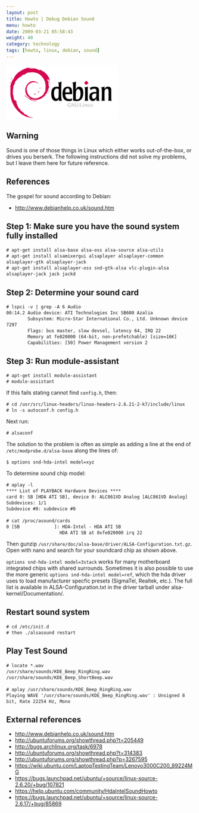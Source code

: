 ```yaml
---
layout: post
title: Howto | Debug Debian Sound
menu: howto
date: 2009-03-21 05:58:43
weight: 40
category: technology
tags: [howto, linux, debian, sound]
---
```


<img src="/assets/debian_logo.png" class="image-right" alt="Debian logo">

## Warning

Sound is one of those things in Linux which either works out-of-the-box, or drives you berserk. The following instructions did not solve my problems, but I leave them here for future reference.

## References

The gospel for sound according to Debian:

   * http://www.debianhelp.co.uk/sound.htm

<!--more-->

## Step 1: Make sure you have the sound system fully installed

    # apt-get install alsa-base alsa-oss alsa-source alsa-utils
    # apt-get install alsamixergui alsaplayer alsaplayer-common alsaplayer-gtk alsaplayer-jack
    # apt-get install alsaplayer-oss snd-gtk-alsa vlc-plugin-alsa alsaplayer-jack jack jackd

## Step 2: Determine your sound card

    # lspci -v | grep -A 6 Audio
    00:14.2 Audio device: ATI Technologies Inc SB600 Azalia
            Subsystem: Micro-Star International Co., Ltd. Unknown device 7297
            Flags: bus master, slow devsel, latency 64, IRQ 22
            Memory at fe020000 (64-bit, non-prefetchable) [size=16K]
            Capabilities: [50] Power Management version 2

## Step 3: Run module-assistant

    # apt-get install module-assistant
    # module-assistant

If this fails stating cannot find `config.h`, then:

    # cd /usr/src/linux-headers/linux-headers-2.6.21-2-k7/include/linux
    # ln -s autoconf.h config.h

Next run:

    # alsaconf

The solution to the problem is often as simple as adding a line at the end of `/etc/modprobe.d/alsa-base` along the lines of:

    $ options snd-hda-intel model=xyz

To determine sound chip model:

    # aplay -l
    **** List of PLAYBACK Hardware Devices ****
    card 0: SB [HDA ATI SB], device 0: ALC861VD Analog [ALC861VD Analog]
    Subdevices: 1/1
    Subdevice #0: subdevice #0

    # cat /proc/asound/cards
    0 [SB             ]: HDA-Intel - HDA ATI SB
                        HDA ATI SB at 0xfe020000 irq 22

Then gunzip `/usr/share/doc/alsa-base/driver/ALSA-Configuration.txt.gz`. Open with nano and search for your soundcard chip as shown above.

`options snd-hda-intel model=3stack` works for many motherboard integrated chips with shared surrounds. Sometimes it is also possible to use the more generic `options snd-hda-intel model=ref`, which the hda driver uses to load manufacturer specfic presets (SigmaTel, Realtek, etc.). The full list is available in ALSA-Configuration.txt in the driver tarball under alsa-kernel/Documentation/.

## Restart sound system

    # cd /etc/init.d
    # then ./alsasound restart

## Play Test Sound

    # locate *.wav
    /usr/share/sounds/KDE_Beep_RingRing.wav
    /usr/share/sounds/KDE_Beep_ShortBeep.wav

    # aplay /usr/share/sounds/KDE_Beep_RingRing.wav
    Playing WAVE '/usr/share/sounds/KDE_Beep_RingRing.wav' : Unsigned 8 bit, Rate 22254 Hz, Mono

## External references

   * http://www.debianhelp.co.uk/sound.htm
   * http://ubuntuforums.org/showthread.php?t=205449
   * http://bugs.archlinux.org/task/6978
   * http://ubuntuforums.org/showthread.php?t=314383
   * http://ubuntuforums.org/showthread.php?p=3267595
   * https://wiki.ubuntu.com/LaptopTestingTeam/Lenovo3000C200_89224MG
   * https://bugs.launchpad.net/ubuntu/+source/linux-source-2.6.20/+bug/107821
   * https://help.ubuntu.com/community/HdaIntelSoundHowto
   * https://bugs.launchpad.net/ubuntu/+source/linux-source-2.6.17/+bug/85869
